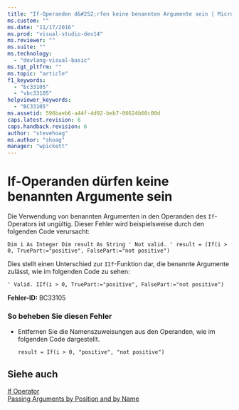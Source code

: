 ```yaml
---
title: "If-Operanden d&#252;rfen keine benannten Argumente sein | Microsoft Docs"
ms.custom: ""
ms.date: "11/17/2016"
ms.prod: "visual-studio-dev14"
ms.reviewer: ""
ms.suite: ""
ms.technology: 
  - "devlang-visual-basic"
ms.tgt_pltfrm: ""
ms.topic: "article"
f1_keywords: 
  - "bc33105"
  - "vbc33105"
helpviewer_keywords: 
  - "BC33105"
ms.assetid: 596baeb6-a44f-4d92-beb7-06624b60c00d
caps.latest.revision: 6
caps.handback.revision: 6
author: "stevehoag"
ms.author: "shoag"
manager: "wpickett"
---
```

# If-Operanden d&#252;rfen keine benannten Argumente sein
Die Verwendung von benannten Argumenten in den Operanden des `If`\-Operators ist ungültig. Dieser Fehler wird beispielsweise durch den folgenden Code verursacht:  
  
```  
Dim i As Integer Dim result As String ' Not valid. ' result = (If(i > 0, TruePart:="positive", FalsePart:="not positive")  
```  
  
 Dies stellt einen Unterschied zur `IIf`\-Funktion dar, die benannte Argumente zulässt, wie im folgenden Code zu sehen:  
  
```  
' Valid. IIf(i > 0, TruePart:="positive", FalsePart:="not positive")  
```  
  
 **Fehler\-ID:** BC33105  
  
### So beheben Sie diesen Fehler  
  
-   Entfernen Sie die Namenszuweisungen aus den Operanden, wie im folgenden Code dargestellt.  
  
    ```  
    result = If(i > 0, "positive", "not positive")  
    ```  
  
## Siehe auch  
 [If Operator](../../visual-basic/language-reference/operators/if-operator.md)   
 [Passing Arguments by Position and by Name](../../visual-basic/programming-guide/language-features/procedures/passing-arguments-by-position-and-by-name.md)